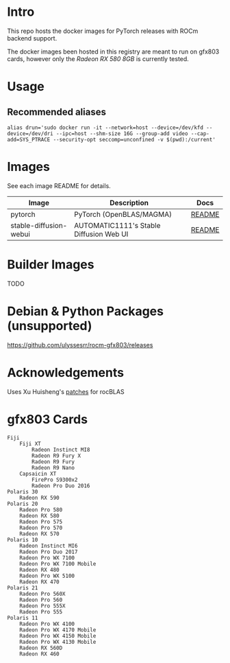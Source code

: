 # Intro

This repo hosts the docker images for PyTorch releases with ROCm backend support. 

The docker images been hosted in this registry are meant to run on gfx803 cards, however only the *Radeon RX 580 8GB* is currently tested.

# Usage

## Recommended aliases

```shell
alias drun='sudo docker run -it --network=host --device=/dev/kfd --device=/dev/dri --ipc=host --shm-size 16G --group-add video --cap-add=SYS_PTRACE --security-opt seccomp=unconfined -v $(pwd):/current'
```

# Images
See each image README for details.

Image | Description | Docs
--- | --- | ---
pytorch | PyTorch (OpenBLAS/MAGMA) | [README](rocm-gfx803-pytorch/README.md)
stable-diffusion-webui | AUTOMATIC1111's Stable Diffusion Web UI | [README](rocm-gfx803-stable-diffusion-webui/README.md)

# Builder Images
TODO

# Debian & Python Packages (unsupported)

https://github.com/ulyssesrr/rocm-gfx803/releases

# Acknowledgements
Uses Xu Huisheng's [patches](https://github.com/xuhuisheng/rocm-gfx803) for rocBLAS

# gfx803 Cards
    Fiji
        Fiji XT
            Radeon Instinct MI8
            Radeon R9 Fury X
            Radeon R9 Fury
            Radeon R9 Nano
        Capsaicin XT
            FirePro S9300x2
            Radeon Pro Duo 2016
    Polaris 30
        Radeon RX 590
    Polaris 20
        Radeon Pro 580
        Radeon RX 580
        Radeon Pro 575
        Radeon Pro 570
        Radeon RX 570
    Polaris 10
        Radeon Instinct MI6
        Radeon Pro Duo 2017
        Radeon Pro WX 7100
        Radeon Pro WX 7100 Mobile
        Radeon RX 480
        Radeon Pro WX 5100
        Radeon RX 470
    Polaris 21
        Radeon Pro 560X
        Radeon Pro 560
        Radeon Pro 555X
        Radeon Pro 555
    Polaris 11
        Radeon Pro WX 4100
        Radeon Pro WX 4170 Mobile
        Radeon Pro WX 4150 Mobile
        Radeon Pro WX 4130 Mobile
        Radeon RX 560D
        Radeon RX 460
